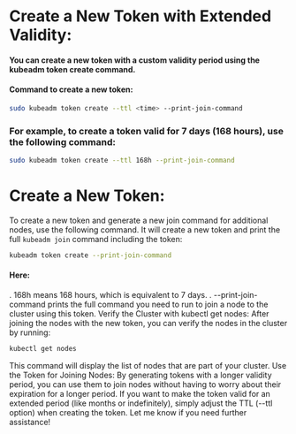 
#  Create a New Token with Extended Validity:
#### You can create a new token with a custom validity period using the kubeadm token create command.
#### Command to create a new token:
```bash
sudo kubeadm token create --ttl <time> --print-join-command
```
### For example, to create a token valid for 7 days (168 hours), use the following command:
```bash
sudo kubeadm token create --ttl 168h --print-join-command
```
# Create a New Token:
To create a new token and generate a new join command for additional nodes, use the following command. It will create a new token and print the full `kubeadm join` command including the token:

```bash
kubeadm token create --print-join-command
```
#### Here:
. 168h means 168 hours, which is equivalent to 7 days.
. --print-join-command prints the full command you need to run to join a node to the cluster using this token.
 Verify the Cluster with kubectl get nodes:
 After joining the nodes with the new token, you can verify the nodes in the cluster by running:
```bash
kubectl get nodes
```
 This command will display the list of nodes that are part of your cluster.
 Use the Token for Joining Nodes:
 By generating tokens with a longer validity period, you can use them to join nodes without having to worry about their expiration for a longer period.
 If you want to make the token valid for an extended period (like months or indefinitely), simply adjust the TTL (--ttl option) when creating the token.
 Let me know if you need further assistance!

